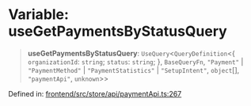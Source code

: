 # Variable: useGetPaymentsByStatusQuery

> **useGetPaymentsByStatusQuery**: `UseQuery`\<`QueryDefinition`\<\{ `organizationId`: `string`; `status`: `string`; \}, `BaseQueryFn`, `"Payment"` \| `"PaymentMethod"` \| `"PaymentStatistics"` \| `"SetupIntent"`, `object`[], `"paymentApi"`, `unknown`\>\>

Defined in: [frontend/src/store/api/paymentApi.ts:267](https://github.com/lsendel/sass/blob/ca8b2b87627589617e0de57047e1f50d53e78078/frontend/src/store/api/paymentApi.ts#L267)

